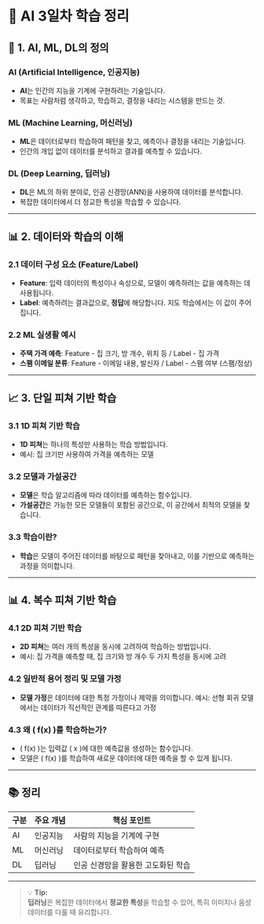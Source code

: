 # 🧠 AI 3일차 학습 정리

## 📘 1. AI, ML, DL의 정의
### AI (Artificial Intelligence, 인공지능)
- **AI**는 인간의 지능을 기계에 구현하려는 기술입니다.
- 목표는 사람처럼 생각하고, 학습하고, 결정을 내리는 시스템을 만드는 것.

### ML (Machine Learning, 머신러닝)
- **ML**은 데이터로부터 학습하여 패턴을 찾고, 예측이나 결정을 내리는 기술입니다.
- 인간의 개입 없이 데이터를 분석하고 결과를 예측할 수 있습니다.

### DL (Deep Learning, 딥러닝)
- **DL**은 ML의 하위 분야로, 인공 신경망(ANN)을 사용하여 데이터를 분석합니다.
- 복잡한 데이터에서 더 정교한 특성을 학습할 수 있습니다.


---

## 📊 2. 데이터와 학습의 이해

### 2.1 데이터 구성 요소 (Feature/Label)
- **Feature**: 입력 데이터의 특성이나 속성으로, 모델이 예측하려는 값을 예측하는 데 사용됩니다.
- **Label**: 예측하려는 결과값으로, **정답**에 해당합니다. 지도 학습에서는 이 값이 주어집니다.

### 2.2 ML 실생활 예시
- **주택 가격 예측**: Feature - 집 크기, 방 개수, 위치 등 / Label - 집 가격
- **스팸 이메일 분류**: Feature - 이메일 내용, 발신자 / Label - 스팸 여부 (스팸/정상)

---

## 📈 3. 단일 피쳐 기반 학습

### 3.1 1D 피쳐 기반 학습
- **1D 피쳐**는 하나의 특성만 사용하는 학습 방법입니다.
- 예시: 집 크기만 사용하여 가격을 예측하는 모델

### 3.2 모델과 가설공간
- **모델**은 학습 알고리즘에 따라 데이터를 예측하는 함수입니다.
- **가설공간**은 가능한 모든 모델들이 포함된 공간으로, 이 공간에서 최적의 모델을 찾습니다.

### 3.3 학습이란?
- **학습**은 모델이 주어진 데이터를 바탕으로 패턴을 찾아내고, 이를 기반으로 예측하는 과정을 의미합니다.


---

## 📊 4. 복수 피쳐 기반 학습

### 4.1 2D 피쳐 기반 학습
- **2D 피쳐**는 여러 개의 특성을 동시에 고려하여 학습하는 방법입니다.
- 예시: 집 가격을 예측할 때, 집 크기와 방 개수 두 가지 특성을 동시에 고려

### 4.2 일반적 용어 정리 및 모델 가정
- **모델 가정**은 데이터에 대한 특정 가정이나 제약을 의미합니다.
  예시: 선형 회귀 모델에서는 데이터가 직선적인 관계를 따른다고 가정

### 4.3 왜 \( f(x) \)를 학습하는가?
- \( f(x) \)는 입력값 \( x \)에 대한 예측값을 생성하는 함수입니다.
- 모델은 \( f(x) \)를 학습하여 새로운 데이터에 대한 예측을 할 수 있게 됩니다.

---

## 📚 정리
| 구분 | 주요 개념 | 핵심 포인트 |
|------|------------|-------------|
| AI | 인공지능 | 사람의 지능을 기계에 구현 |
| ML | 머신러닝 | 데이터로부터 학습하여 예측 |
| DL | 딥러닝 | 인공 신경망을 활용한 고도화된 학습 |

---

> 💡 **Tip:**  
> **딥러닝**은 복잡한 데이터에서 **정교한 특성**을 학습할 수 있어, 특히 이미지나 음성 데이터를 다룰 때 유리합니다.
